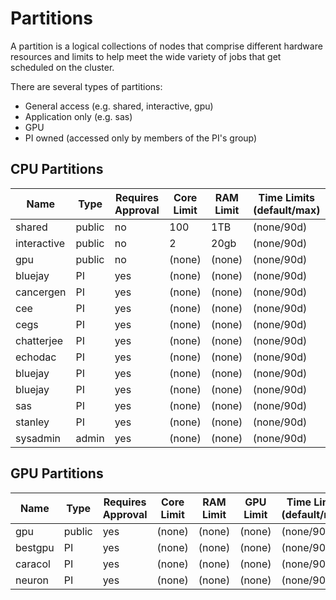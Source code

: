 # Partitions

A partition is a logical collections of nodes that comprise different hardware resources and limits to help meet the wide variety of jobs that get scheduled on the cluster. 

There are several types of partitions:

* General access (e.g. shared, interactive, gpu)
* Application only (e.g. sas)
* GPU
* PI owned (accessed only by members of the PI's group)

## CPU Partitions

| Name | Type | Requires Approval | Core Limit | RAM Limit | Time Limits (default/max) |
| ---- | ---- | ----------------- | ---------- | --------- | ------------------------- |
| shared | public | no | 100 | 1TB | (none/90d) |
| interactive | public | no | 2 | 20gb | (none/90d) |
| gpu | public | no | (none) | (none) | (none/90d) |
| bluejay | PI | yes | (none) | (none) | (none/90d) |
| cancergen | PI | yes | (none) | (none) | (none/90d) |
| cee | PI | yes | (none) | (none) | (none/90d) |
| cegs | PI | yes | (none) | (none) | (none/90d) |
| chatterjee | PI | yes | (none) | (none) | (none/90d) |
| echodac | PI | yes | (none) | (none) | (none/90d) |
| bluejay | PI | yes | (none) | (none) | (none/90d) |
| bluejay | PI | yes | (none) | (none) | (none/90d) |
| sas | PI | yes | (none) | (none) | (none/90d) |
| stanley | PI | yes | (none) | (none) | (none/90d) |
| sysadmin | admin | yes | (none) | (none) | (none/90d) |

## GPU Partitions
| Name | Type | Requires Approval | Core Limit | RAM Limit | GPU Limit | Time Limits (default/max)| 
| ---- | ---- | ----------------- | ---------- | --------- | --------- |------------------------- |
| gpu | public | yes | (none) | (none) | (none) | (none/90d) |
| bestgpu | PI | yes | (none) | (none) | (none) | (none/90d) |
| caracol | PI | yes | (none) | (none) | (none) | (none/90d) |
| neuron | PI | yes | (none) | (none) | (none) | (none/90d) |